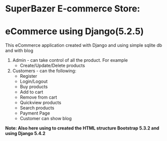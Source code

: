 # SuperBazer E-commerce Store:
<h1>eCommerce using Django(5.2.5)</h1>
<p>This eCommerce application created with Django and using simple sqlite db and with blog</p>
<ol>
    <li>Admin - can take control of all the product. For example
        <ul>
            <li>Create/Update/Delete products</li>
        </ul>
    </li>
    <li>Customers - can the following:
        <ul>
            <li>Register</li>
            <li>Login/Logout</li>
            <li>Buy products</li>
            <li>Add to cart</li>
            <li>Remove from cart</li>
            <li>Quickview products</li>
            <li>Search products</li>
            <li>Payment Page</li>
            <li>Customer can show blog</li>
        </ul>
    </li>
</ol>
<b>Note: Also here using to created the HTML structure Bootstrap 5.3.2 
and using Django 5.4.2</b>

